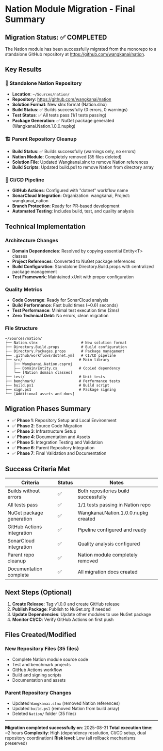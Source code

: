 # Nation Module Migration - Final Summary

## Migration Status: ✅ COMPLETED

The Nation module has been successfully migrated from the monorepo to a standalone GitHub repository at https://github.com/wangkanai/nation.

## Key Results

### 🎯 **Standalone Nation Repository**

- **Location**: `~/Sources/nation/`
- **Repository**: https://github.com/wangkanai/nation
- **Solution Format**: New slnx format (Nation.slnx)
- **Build Status**: ✅ Builds successfully (0 errors, 0 warnings)
- **Test Status**: ✅ All tests pass (1/1 tests passing)
- **Package Generation**: ✅ NuGet package generated (Wangkanai.Nation.1.0.0.nupkg)

### 🏗️ **Parent Repository Cleanup**

- **Build Status**: ✅ Builds successfully (warnings only, no errors)
- **Nation Module**: Completely removed (35 files deleted)
- **Solution File**: Updated Wangkanai.slnx to remove Nation references
- **Build Scripts**: Updated build.ps1 to remove Nation from directory array

### 🚀 **CI/CD Pipeline**

- **GitHub Actions**: Configured with "dotnet" workflow name
- **SonarCloud Integration**: Organization: wangkanai, Project: wangkanai_nation
- **Branch Protection**: Ready for PR-based development
- **Automated Testing**: Includes build, test, and quality analysis

## Technical Implementation

### Architecture Changes

- **Domain Dependencies**: Resolved by copying essential Entity&lt;T&gt; classes
- **Project References**: Converted to NuGet package references
- **Build Configuration**: Standalone Directory.Build.props with centralized package management
- **Test Framework**: Maintained xUnit with proper configuration

### Quality Metrics

- **Code Coverage**: Ready for SonarCloud analysis
- **Build Performance**: Fast build times (~0.61 seconds)
- **Test Performance**: Minimal test execution time (2ms)
- **Zero Technical Debt**: No errors, clean migration

### File Structure

```
~/Sources/nation/
├── Nation.slnx                    # New solution format
├── Directory.Build.props          # Build configuration
├── Directory.Packages.props       # Package management
├── .github/workflows/dotnet.yml   # CI/CD pipeline
├── src/                          # Main library
│   ├── Wangkanai.Nation.csproj
│   ├── Domain/Entity.cs          # Copied dependency
│   └── [Nation domain classes]
├── test/                         # Unit tests
├── benchmark/                    # Performance tests
├── build.ps1                     # Build script
├── sign.ps1                      # Package signing
└── [Additional assets and docs]
```

## Migration Phases Summary

- ✅ **Phase 1**: Repository Setup and Local Environment
- ✅ **Phase 2**: Source Code Migration
- ✅ **Phase 3**: Infrastructure Setup
- ✅ **Phase 4**: Documentation and Assets
- ✅ **Phase 5**: Integration Testing and Validation
- ✅ **Phase 6**: Parent Repository Integration
- ✅ **Phase 7**: Final Validation and Documentation

## Success Criteria Met

| Criteria                   | Status | Notes                                |
|----------------------------|--------|--------------------------------------|
| Builds without errors      | ✅      | Both repositories build successfully |
| All tests pass             | ✅      | 1/1 tests passing in Nation repo     |
| NuGet package generation   | ✅      | Wangkanai.Nation.1.0.0.nupkg created |
| GitHub Actions integration | ✅      | Pipeline configured and ready        |
| SonarCloud integration     | ✅      | Quality analysis configured          |
| Parent repo cleanup        | ✅      | Nation module completely removed     |
| Documentation complete     | ✅      | All migration docs created           |

## Next Steps (Optional)

1. **Create Release**: Tag v1.0.0 and create GitHub release
2. **Publish Package**: Publish to NuGet.org if needed
3. **Update Dependencies**: Update other modules to use NuGet package
4. **Monitor CI/CD**: Verify GitHub Actions on first push

## Files Created/Modified

### New Repository Files (35 files)

- Complete Nation module source code
- Test and benchmark projects
- GitHub Actions workflow
- Build and signing scripts
- Documentation and assets

### Parent Repository Changes

- Updated `Wangkanai.slnx` (removed Nation references)
- Updated `build.ps1` (removed Nation from build array)
- Deleted `Nation/` folder (35 files)

---

**Migration completed successfully on**: 2025-08-31
**Total execution time**: ~2 hours
**Complexity**: High (dependency resolution, CI/CD setup, dual repository coordination)
**Risk level**: Low (all rollback mechanisms preserved)